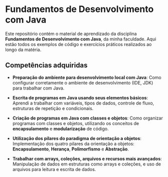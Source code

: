 # Fundamentos de Desenvolvimento com Java

Este repositório contém o material de aprendizado da disciplina **Fundamentos de Desenvolvimento com Java**, da minha faculdade. Aqui estão todos os exemplos de código e exercícios práticos realizados ao longo da matéria.

## Competências adquiridas

- **Preparação do ambiente para desenvolvimento local com Java**: Como configurar corretamente o ambiente de desenvolvimento (IDE, JDK) para trabalhar com Java.
  
- **Escrita de programas em Java usando seus elementos básicos**: Aprendi a trabalhar com variáveis, tipos de dados, controle de fluxo, estruturas de repetição e condicionais.

- **Criação de programas em Java com classes e objetos**: Como organizar programas com classes e objetos, utilizando os conceitos de **encapsulamento** e **modularização** de código.

- **Utilização dos pilares do paradigma de orientação a objetos**: Implementação dos quatro pilares da orientação a objetos: **Encapsulamento**, **Herança**, **Polimorfismo** e **Abstração**.

- **Trabalhar com arrays, coleções, arquivos e recursos mais avançados**: Manipulação de dados em estruturas como arrays e coleções, e uso de arquivos para leitura e escrita de dados.
